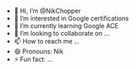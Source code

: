 - 👋 Hi, I’m @NikChopper
- 👀 I’m interested in Google certifications
- 🌱 I’m currently learning Google ACE
- 💞️ I’m looking to collaborate on ...
- 📫 How to reach me ...
- 😄 Pronouns: Nik
- ⚡ Fun fact: ...

<!---
NikChopper/NikChopper is a ✨ special ✨ repository because its `README.md` (this file) appears on your GitHub profile.
You can click the Preview link to take a look at your changes.
--->
